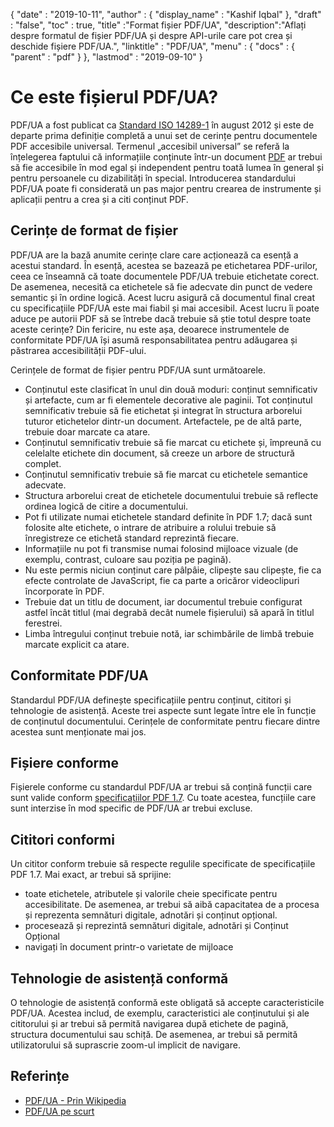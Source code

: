 {
  "date" : "2019-10-11",
  "author" : {
    "display_name" : "Kashif Iqbal"
},
  "draft" : "false",
  "toc" : true,
  "title" :"Format fișier PDF/UA",
  "description":"Aflați despre formatul de fișier PDF/UA și despre API-urile care pot crea și deschide fișiere PDF/UA.",
  "linktitle" : "PDF/UA",
  "menu" : {
    "docs" : {
      "parent" : "pdf"
}
},
  "lastmod" : "2019-09-10"
}

# Ce este fișierul PDF/UA? #

PDF/UA a fost publicat ca [Standard ISO 14289-1](https://en.wikipedia.org/wiki/ISO_14289) în august 2012 și este de departe prima definiție completă a unui set de cerințe pentru documentele PDF accesibile universal. Termenul „accesibil universal” se referă la înțelegerea faptului că informațiile conținute într-un document [PDF](/ro/pdf/) ar trebui să fie accesibile în mod egal și independent pentru toată lumea în general și pentru persoanele cu dizabilități în special. Introducerea standardului PDF/UA poate fi considerată un pas major pentru crearea de instrumente și aplicații pentru a crea și a citi conținut PDF.

## Cerințe de format de fișier ##

PDF/UA are la bază anumite cerințe clare care acționează ca esență a acestui standard. În esență, acestea se bazează pe etichetarea PDF-urilor, ceea ce înseamnă că toate documentele PDF/UA trebuie etichetate corect. De asemenea, necesită ca etichetele să fie adecvate din punct de vedere semantic și în ordine logică. Acest lucru asigură că documentul final creat cu specificațiile PDF/UA este mai fiabil și mai accesibil. Acest lucru îi poate aduce pe autorii PDF să se întrebe dacă trebuie să știe totul despre toate aceste cerințe? Din fericire, nu este așa, deoarece instrumentele de conformitate PDF/UA își asumă responsabilitatea pentru adăugarea și păstrarea accesibilității PDF-ului.

Cerințele de format de fișier pentru PDF/UA sunt următoarele.

* Conținutul este clasificat în unul din două moduri: conținut semnificativ și artefacte, cum ar fi elementele decorative ale paginii. Tot conținutul semnificativ trebuie să fie etichetat și integrat în structura arborelui tuturor etichetelor dintr-un document. Artefactele, pe de altă parte, trebuie doar marcate ca atare.
* Conținutul semnificativ trebuie să fie marcat cu etichete și, împreună cu celelalte etichete din document, să creeze un arbore de structură complet.
* Conținutul semnificativ trebuie să fie marcat cu etichetele semantice adecvate.
* Structura arborelui creat de etichetele documentului trebuie să reflecte ordinea logică de citire a documentului.
* Pot fi utilizate numai etichetele standard definite în PDF 1.7; dacă sunt folosite alte etichete, o intrare de atribuire a rolului trebuie să înregistreze ce etichetă standard reprezintă fiecare.
* Informațiile nu pot fi transmise numai folosind mijloace vizuale (de exemplu, contrast, culoare sau poziția pe pagină).
* Nu este permis niciun conținut care pâlpâie, clipește sau clipește, fie ca efecte controlate de JavaScript, fie ca parte a oricăror videoclipuri încorporate în PDF.
* Trebuie dat un titlu de document, iar documentul trebuie configurat astfel încât titlul (mai degrabă decât numele fișierului) să apară în titlul ferestrei.
* Limba întregului conținut trebuie notă, iar schimbările de limbă trebuie marcate explicit ca atare.

## Conformitate PDF/UA ##

Standardul PDF/UA definește specificațiile pentru conținut, cititori și tehnologie de asistență. Aceste trei aspecte sunt legate între ele în funcție de conținutul documentului. Cerințele de conformitate pentru fiecare dintre acestea sunt menționate mai jos.

## Fișiere conforme ##

Fișierele conforme cu standardul PDF/UA ar trebui să conțină funcții care sunt valide conform [specificațiilor PDF 1.7](https://opensource.adobe.com/dc-acrobat-sdk-docs/standards/pdfstandards/pdf/PDF32000_2008.pdf). Cu toate acestea, funcțiile care sunt interzise în mod specific de PDF/UA ar trebui excluse.

## Cititori conformi ##

Un cititor conform trebuie să respecte regulile specificate de specificațiile PDF 1.7. Mai exact, ar trebui să sprijine:

* toate etichetele, atributele și valorile cheie specificate pentru accesibilitate. De asemenea, ar trebui să aibă capacitatea de a procesa și reprezenta semnături digitale, adnotări și conținut opțional.
* procesează și reprezintă semnături digitale, adnotări și Conținut Opțional
* navigați în document printr-o varietate de mijloace

## Tehnologie de asistență conformă ##

O tehnologie de asistență conformă este obligată să accepte caracteristicile PDF/UA. Acestea includ, de exemplu, caracteristici ale conținutului și ale cititorului și ar trebui să permită navigarea după etichete de pagină, structura documentului sau schiță. De asemenea, ar trebui să permită utilizatorului să suprascrie zoom-ul implicit de navigare.

## Referințe ##

* [PDF/UA - Prin Wikipedia](https://en.wikipedia.org/wiki/PDF/UA)
* [PDF/UA pe scurt](http://www.pdfa.org/publication/pdfua-in-a-nutshell/)

